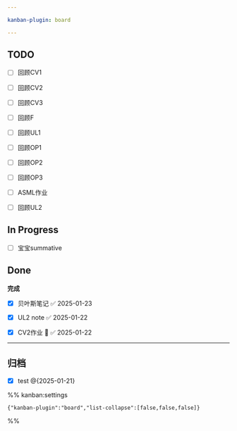 ```yaml
---

kanban-plugin: board

---
```


## TODO

- [ ] 回顾CV1
- [ ] 回顾CV2
- [ ] 回顾CV3
- [ ] 回顾F
- [ ] 回顾UL1
- [ ] 回顾OP1
- [ ] 回顾OP2
- [ ] 回顾OP3
- [ ] ASML作业
- [ ] 回顾UL2


## In Progress

- [ ] 宝宝summative


## Done

**完成**
- [x] 贝叶斯笔记 ✅ 2025-01-23
- [x] UL2 note ✅ 2025-01-22
- [x] CV2作业 🔺 ✅ 2025-01-22


***

## 归档

- [x] test @{2025-01-21}

%% kanban:settings
```
{"kanban-plugin":"board","list-collapse":[false,false,false]}
```
%%